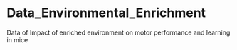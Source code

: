 # Data_Environmental_Enrichment
Data of Impact of enriched environment on motor performance and learning in mice
